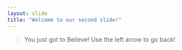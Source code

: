 ```yaml
---
layout: slide
title: "Welcome to our second slide!"
---
```

> You just got to Believe!
Use the left arrow to go back!
